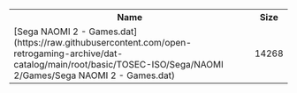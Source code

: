 <table>
<tr><th>Name</th><th>Size</th></tr>
<tr><td>
[Sega NAOMI 2 - Games.dat](https://raw.githubusercontent.com/open-retrogaming-archive/dat-catalog/main/root/basic/TOSEC-ISO/Sega/NAOMI 2/Games/Sega NAOMI 2 - Games.dat)
</td><td>14268</td></tr>
</table>
